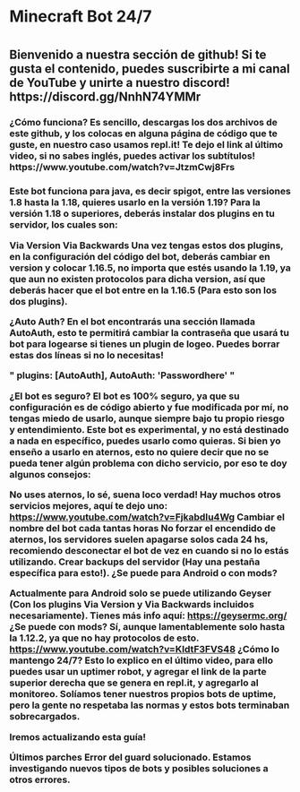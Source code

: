 <h1>Minecraft Bot 24/7<h1>

  <h2>Bienvenido a nuestra sección de github! Si te gusta el contenido, puedes suscribirte a mi canal de YouTube y unirte a nuestro discord! https://discord.gg/NnhN74YMMr </h2>
    
<h3>¿Cómo funciona? Es sencillo, descargas los dos archivos de este github, y los colocas en alguna página de código que te guste, en nuestro caso usamos repl.it! Te dejo el link al último video, si no sabes inglés, puedes activar los subtítulos! https://www.youtube.com/watch?v=JtzmCwj8Frs</h3>

<h3>Este bot funciona para java, es decir spigot, entre las versiones 1.8 hasta la 1.18, quieres usarlo en la versión 1.19? Para la versión 1.18 o superiores, deberás instalar dos plugins en tu servidor, los cuales son:

Via Version
Via Backwards
Una vez tengas estos dos plugins, en la configuración del código del bot, deberás cambiar en version y colocar 1.16.5, no importa que estés usando la 1.19, ya que aun no existen protocolos para dicha version, así que deberás hacer que el bot entre en la 1.16.5 (Para esto son los dos plugins).

¿Auto Auth? En el bot encontrarás una sección llamada AutoAuth, esto te permitirá cambiar la contraseña que usará tu bot para logearse si tienes un plugin de logeo. Puedes borrar estas dos líneas si no lo necesitas!

" plugins: [AutoAuth], AutoAuth: 'Passwordhere' "

¿El bot es seguro? El bot es 100% seguro, ya que su configuración es de código abierto y fue modificada por mí, no tengas miedo de usarlo, aunque siempre bajo tu propio riesgo y entendimiento. Este bot es experimental, y no está destinado a nada en específico, puedes usarlo como quieras. Si bien yo enseño a usarlo en aternos, esto no quiere decir que no se pueda tener algún problema con dicho servicio, por eso te doy algunos consejos:

No uses aternos, lo sé, suena loco verdad! Hay muchos otros servicios mejores, aquí te dejo uno: https://www.youtube.com/watch?v=FjkabdIu4Wg
Cambiar el nombre del bot cada tantas horas
No forzar el encendido de aternos, los servidores suelen apagarse solos cada 24 hs, recomiendo desconectar el bot de vez en cuando si no lo estás utilizando.
Crear backups del servidor (Hay una pestaña específica para esto!).
¿Se puede para Android o con mods?

Actualmente para Android solo se puede utilizando Geyser (Con los plugins Via Version y Via Backwards incluidos necesariamente). Tienes más info aquí: https://geysermc.org/
¿Se puede con mods? Sí, aunque lamentablemente solo hasta la 1.12.2, ya que no hay protocolos de esto. https://www.youtube.com/watch?v=KIdtF3FVS48
¿Cómo lo mantengo 24/7? Esto lo explico en el último video, para ello puedes usar un uptimer robot, y agregar el link de la parte superior derecha que se genera en repl.it, y agregarlo al monitoreo. Solíamos tener nuestros propios bots de uptime, pero la gente no respetaba las normas y estos bots terminaban sobrecargados.

Iremos actualizando esta guía!

Últimos parches
Error del guard solucionado.
Estamos investigando nuevos tipos de bots y posibles soluciones a otros errores.</h3>
    
    
